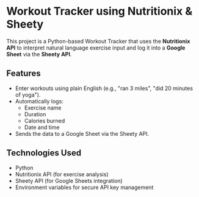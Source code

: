 #  Workout Tracker using Nutritionix & Sheety

This project is a Python-based Workout Tracker that uses the **Nutritionix API** to interpret natural language exercise input and log it into a **Google Sheet** via the **Sheety API**.

##  Features

- Enter workouts using plain English (e.g., "ran 3 miles", "did 20 minutes of yoga").
- Automatically logs:
  - Exercise name
  - Duration
  - Calories burned
  - Date and time
- Sends the data to a Google Sheet via the Sheety API.

##  Technologies Used

- Python
- Nutritionix API (for exercise analysis)
- Sheety API (for Google Sheets integration)
- Environment variables for secure API key management

